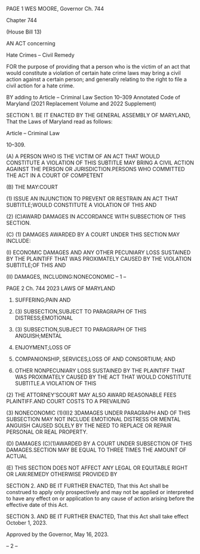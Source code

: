 PAGE 1
WES MOORE, Governor Ch. 744

Chapter 744

(House Bill 13)

AN ACT concerning

Hate Crimes – Civil Remedy

FOR the purpose of providing that a person who is the victim of an act that would constitute
a violation of certain hate crime laws may bring a civil action against a certain
person; and generally relating to the right to file a civil action for a hate crime.

BY adding to
Article – Criminal Law
Section 10–309
Annotated Code of Maryland
(2021 Replacement Volume and 2022 Supplement)

SECTION 1. BE IT ENACTED BY THE GENERAL ASSEMBLY OF MARYLAND,
That the Laws of Maryland read as follows:

Article – Criminal Law

10–309.

(A) A PERSON WHO IS THE VICTIM OF AN ACT THAT WOULD CONSTITUTE A
VIOLATION OF THIS SUBTITLE MAY BRING A CIVIL ACTION AGAINST THE PERSON OR
JURISDICTION.PERSONS WHO COMMITTED THE ACT IN A COURT OF COMPETENT

(B) THE MAY:COURT

(1) ISSUE AN INJUNCTION TO PREVENT OR RESTRAIN AN ACT THAT
SUBTITLE;WOULD CONSTITUTE A VIOLATION OF THIS AND

(2) (C)AWARD DAMAGES IN ACCORDANCE WITH SUBSECTION OF THIS
SECTION.

(C) (1) DAMAGES AWARDED BY A COURT UNDER THIS SECTION MAY
INCLUDE:

(I) ECONOMIC DAMAGES AND ANY OTHER PECUNIARY LOSS
SUSTAINED BY THE PLAINTIFF THAT WAS PROXIMATELY CAUSED BY THE VIOLATION
SUBTITLE;OF THIS AND

(II) DAMAGES, INCLUDING:NONECONOMIC
– 1 –

PAGE 2
Ch. 744 2023 LAWS OF MARYLAND

1. SUFFERING;PAIN AND

2. (3) SUBSECTION,SUBJECT TO PARAGRAPH OF THIS
DISTRESS;EMOTIONAL

3. (3) SUBSECTION,SUBJECT TO PARAGRAPH OF THIS
ANGUISH;MENTAL

4. ENJOYMENT;LOSS OF

5. COMPANIONSHIP, SERVICES,LOSS OF AND
CONSORTIUM; AND

6. OTHER NONPECUNIARY LOSS SUSTAINED BY THE
PLAINTIFF THAT WAS PROXIMATELY CAUSED BY THE ACT THAT WOULD CONSTITUTE
SUBTITLE.A VIOLATION OF THIS

(2) THE ATTORNEY’SCOURT MAY ALSO AWARD REASONABLE FEES
PLAINTIFF.AND COURT COSTS TO A PREVAILING

(3) NONECONOMIC (1)(II)2 3DAMAGES UNDER PARAGRAPH AND OF
THIS SUBSECTION MAY NOT INCLUDE EMOTIONAL DISTRESS OR MENTAL ANGUISH
CAUSED SOLELY BY THE NEED TO REPLACE OR REPAIR PERSONAL OR REAL
PROPERTY.

(D) DAMAGES (C)(1)AWARDED BY A COURT UNDER SUBSECTION OF THIS
DAMAGES.SECTION MAY BE EQUAL TO THREE TIMES THE AMOUNT OF ACTUAL

(E) THIS SECTION DOES NOT AFFECT ANY LEGAL OR EQUITABLE RIGHT OR
LAW.REMEDY OTHERWISE PROVIDED BY

SECTION 2. AND BE IT FURTHER ENACTED, That this Act shall be construed to
apply only prospectively and may not be applied or interpreted to have any effect on or
application to any cause of action arising before the effective date of this Act.

SECTION 3. AND BE IT FURTHER ENACTED, That this Act shall take effect
October 1, 2023.

Approved by the Governor, May 16, 2023.

– 2 –